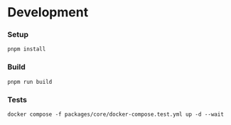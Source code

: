 # Development

### Setup

```
pnpm install
```

### Build

```
pnpm run build
```

### Tests

```
docker compose -f packages/core/docker-compose.test.yml up -d --wait
```
